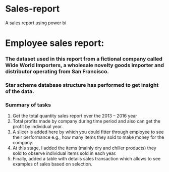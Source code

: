 # Sales-report
A sales report using power bi
# Employee sales report:

### The dataset used in this report from a fictional company called Wide World Importers, a wholesale novelty goods importer and distributor operating from San Francisco. 

### Star scheme database structure has performed to get insight of the data.

### Summary of tasks

1.	Get the total quantity sales report over the 2013 – 2016 year
2.	Total profits made by company during time period and also can get the profit by individual year.
3.	A slicer is added here by which you could fitter through employee to see their performance e.g., how many items they sold to make money for the company.
4.	At this stage, I added the items (mainly dry and chiller products) they sold to observe individual items sold in each year.
5.	Finally, added a table with details sales transaction which allows to see examples of sales based on selection. 
